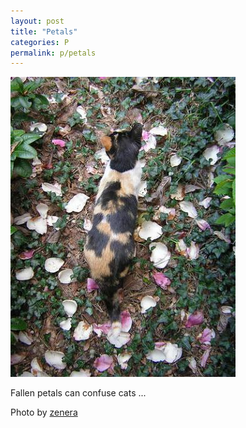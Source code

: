 ```yaml
---
layout: post
title: "Petals"
categories: P
permalink: p/petals
---
```


<img src="/images/p/petals.jpg">

Fallen petals can confuse cats ...

Photo by <a href="http://www.flickr.com/photos/zenera/9256887/">zenera</a>